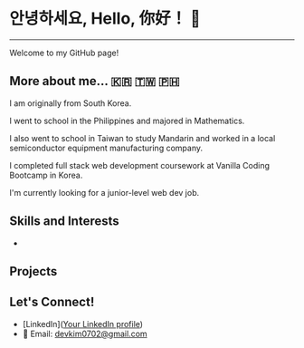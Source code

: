 # 안녕하세요, Hello, 你好！ 👋

<hr>

Welcome to my GitHub page!

## More about me... 🇰🇷 🇹🇼 🇵🇭
<p>I am originally from South Korea.</p>
<p>I went to school in the Philippines and majored in Mathematics.</p>
<p>I also went to school in Taiwan to study Mandarin and worked in a local semiconductor equipment manufacturing company.</p>
<p>I completed full stack web development coursework at Vanilla Coding Bootcamp in Korea.</p>
<p>I'm currently looking for a junior-level web dev job.</p>


## Skills and Interests
- 

## Projects

## Let's Connect!
- [LinkedIn]([Your LinkedIn profile](https://www.linkedin.com/in/devkim-kim-685b51301/))
- 📧 Email: devkim0702@gmail.com





<!--
**devsgk/devsgk** is a ✨ _special_ ✨ repository because its `README.md` (this file) appears on your GitHub profile.

Here are some ideas to get you started:

- 🔭 I’m currently working on ...
- 🌱 I’m currently learning ...
- 👯 I’m looking to collaborate on ...
- 🤔 I’m looking for help with ...
- 💬 Ask me about ...
- 📫 How to reach me: ...
- 😄 Pronouns: ...
- ⚡ Fun fact: ...
-->
